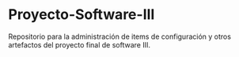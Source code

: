 # Proyecto-Software-III
Repositorio para la administración de items de configuración y otros artefactos del proyecto final de software III.
